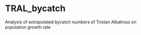 # TRAL_bycatch
Analysis of extrapolated bycatch numbers of Tristan Albatross on population growth rate
